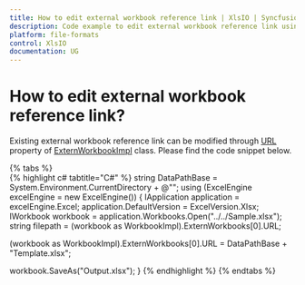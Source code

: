 ```yaml
---
title: How to edit external workbook reference link | XlsIO | Syncfusion
description: Code example to edit external workbook reference link using Syncfusion .NET Excel library (XlsIO).
platform: file-formats
control: XlsIO
documentation: UG
---
```


# How to edit external workbook reference link?

Existing external workbook reference link can be modified through [URL](https://help.syncfusion.com/cr/file-formats/Syncfusion.XlsIO.Implementation.ExternWorkbookImpl.html#Syncfusion_XlsIO_Implementation_ExternWorkbookImpl_URL) property of [ExternWorkbookImpl](https://help.syncfusion.com/cr/file-formats/Syncfusion.XlsIO.Implementation.ExternWorkbookImpl.html) class. Please find the code snippet below.

{% tabs %}  
{% highlight c# tabtitle="C#" %}
string DataPathBase = System.Environment.CurrentDirectory + @"\";
using (ExcelEngine excelEngine = new ExcelEngine())
{
  IApplication application = excelEngine.Excel;
  application.DefaultVersion = ExcelVersion.Xlsx;
  IWorkbook workbook = application.Workbooks.Open("../../Sample.xlsx");
  string filepath = (workbook as WorkbookImpl).ExternWorkbooks[0].URL;

  (workbook as WorkbookImpl).ExternWorkbooks[0].URL = DataPathBase + "Template.xlsx";

  workbook.SaveAs("Output.xlsx");
}
{% endhighlight %}
{% endtabs %} 
